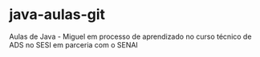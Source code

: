 # java-aulas-git
Aulas de Java - Miguel em processo de aprendizado no  curso técnico de ADS no SESI em parceria com o SENAI
